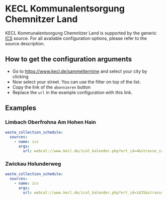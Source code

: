 # KECL Kommunalentsorgung Chemnitzer Land

KECL Kommunalentsorgung Chemnitzer Land is supported by the generic [ICS](/doc/source/ics.md) source. For all available configuration options, please refer to the source description.


## How to get the configuration arguments

- Go to <https://www.kecl.de/sammeltermine> and select your city by clicking
- Now select your street. You can use the filter on top of the list.
- Copy the link of the `abonnieren` button
- Replace the `url` in the example configuration with this link.

## Examples

### Limbach Oberfrohna Am Hohen Hain

```yaml
waste_collection_schedule:
  sources:
    - name: ics
      args:
        url: webcal://www.kecl.de/ical_kalender.php?ort_id=4&strasse_id=601
```
### Zwickau Holunderweg

```yaml
waste_collection_schedule:
  sources:
    - name: ics
      args:
        url: webcal://www.kecl.de/ical_kalender.php?ort_id=1435&strasse_id=1579
```
